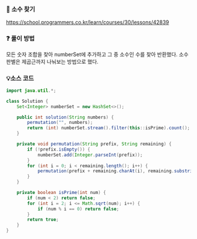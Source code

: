 ### 🔗 소수 찾기
https://school.programmers.co.kr/learn/courses/30/lessons/42839

### ❓ 풀이 방법
모든 숫자 조합을 찾아 numberSet에 추가하고 그 중 소수인 수를 찾아 반환했다.
소수 판별은 제곱근까지 나눠보는 방법으로 했다.

### 💡소스 코드
```java
import java.util.*;

class Solution {
    Set<Integer> numberSet = new HashSet<>();

    public int solution(String numbers) {
        permutation("", numbers);
        return (int) numberSet.stream().filter(this::isPrime).count();
    }

    private void permutation(String prefix, String remaining) {
        if (!prefix.isEmpty()) {
            numberSet.add(Integer.parseInt(prefix));
        }
        for (int i = 0; i < remaining.length(); i++) {
            permutation(prefix + remaining.charAt(i), remaining.substring(0, i) + remaining.substring(i + 1));
        }
    }

    private boolean isPrime(int num) {
        if (num < 2) return false;
        for (int i = 2; i <= Math.sqrt(num); i++) {
            if (num % i == 0) return false;
        }
        return true;
    }
}
```